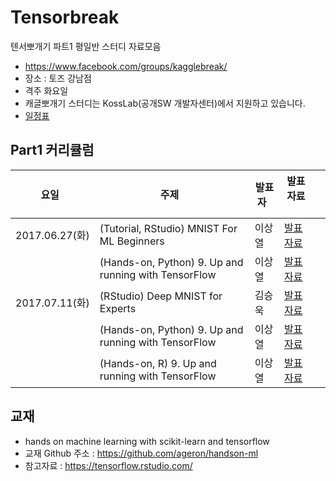# Tensorbreak

텐서뽀개기 파트1 평일반 스터디 자료모음

* https://www.facebook.com/groups/kagglebreak/
* 장소 : 토즈 강남점 
* 격주 화요일 
* 캐글뽀개기 스터디는 KossLab(공개SW 개발자센터)에서 지원하고 있습니다.
* [일정표](https://docs.google.com/spreadsheets/d/1a61w8NwSECxeX1vextoU9-oeTqfdofm63Z0d15JQ7hs/edit#gid=0)


## Part1 커리큘럼
|요일   |주제   |발표자   |발표자료   |   |
|---|---|---|---|---|
|2017.06.27(화)|(Tutorial, RStudio) MNIST For ML Beginners |이상열|[발표자료](https://htmlpreview.github.io/?https://github.com/KaggleBreak/tensorbreak/blob/master/part1/Rstudio_Tensorflow/mnist_beginners/tutorial_rstudio_mnist_20170627.html)
||(Hands-on, Python) 9. Up and running with TensorFlow |이상열 |[발표자료](https://github.com/KaggleBreak/tensorbreak/blob/master/part1/hands_on_ml/chapter9/Up_and_running_with_TensorFlow_Python.ipynb)
|2017.07.11(화)|(RStudio) Deep MNIST for Experts |김승욱|[발표자료](https://htmlpreview.github.io/?https://github.com/KaggleBreak/tensorbreak/blob/master/part1/Rstudio_Tensorflow/mnist_Experts/%5BTensorBreak%5D_KimSeungWook_170712.html)
||(Hands-on, Python) 9. Up and running with TensorFlow |이상열 |[발표자료](https://github.com/KaggleBreak/tensorbreak/blob/master/part1/hands_on_ml/chapter9/Up_and_running_with_TensorFlow_Python.ipynb)
||(Hands-on, R) 9. Up and running with TensorFlow |이상열 |[발표자료](https://github.com/KaggleBreak/tensorbreak/blob/master/part1/hands_on_ml/chapter9/chapter_9_trans_Rcode.R)


## 교재
* hands on machine learning with scikit-learn and tensorflow
* 교재 Github 주소 : https://github.com/ageron/handson-ml
* 참고자료 : https://tensorflow.rstudio.com/

